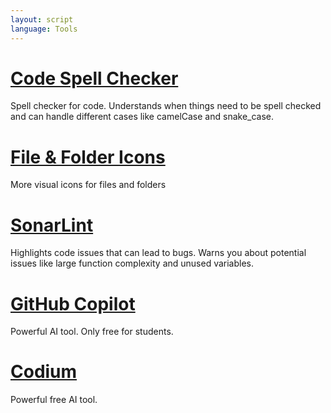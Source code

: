 ```yaml
---
layout: script
language: Tools
---
```


# [Code Spell Checker](https://marketplace.visualstudio.com/items?itemName=streetsidesoftware.code-spell-checker)

Spell checker for code. Understands when things need to be spell checked and can handle different cases like camelCase and snake_case.

# [File & Folder Icons](https://marketplace.visualstudio.com/items?itemName=nextbook.file-and-folder-icons)

More visual icons for files and folders

# [SonarLint](https://marketplace.visualstudio.com/items?itemName=SonarSource.sonarlint-vscode)

Highlights code issues that can lead to bugs. Warns you about potential issues like large function complexity and unused variables.

# [GitHub Copilot](https://marketplace.visualstudio.com/items?itemName=GitHub.copilot)

Powerful AI tool. Only free for students.

# [Codium](https://marketplace.visualstudio.com/items?itemName=Codium.codium)

Powerful free AI tool.